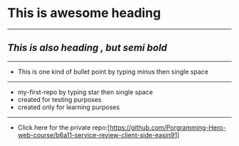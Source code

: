 # **This is awesome heading**
___
## _This is also heading , but semi bold_
___
- This is one kind of bullet point by typing minus then single space
___
* my-first-repo by typing star then single space
* created for testing purposes
* created only for learning purposes

___
* Click here for the private repo:[https://github.com/Porgramming-Hero-web-course/b6a11-service-review-client-side-easin91]
